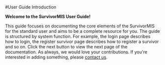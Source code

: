 #User Guide Introduction

**Welcome to the SurvivorMIS User Guide!**  

This guide focuses on documenting the core elements of the SurvivorMIS for the standard user and aims to be a complete resource for you. The guide is structured by system function. For example, the login page describes how to login, the register survivor page describes how to register a survivor and so on. Click the next button to view the next page of the documentation. As always, we would love your contributions. If you're interested in adding something, please [contact us](http://www.survivormis.com#contact).
